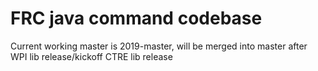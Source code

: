# FRC java command codebase
Current working master is 2019-master, will be merged into master after WPI lib release/kickoff CTRE lib release
